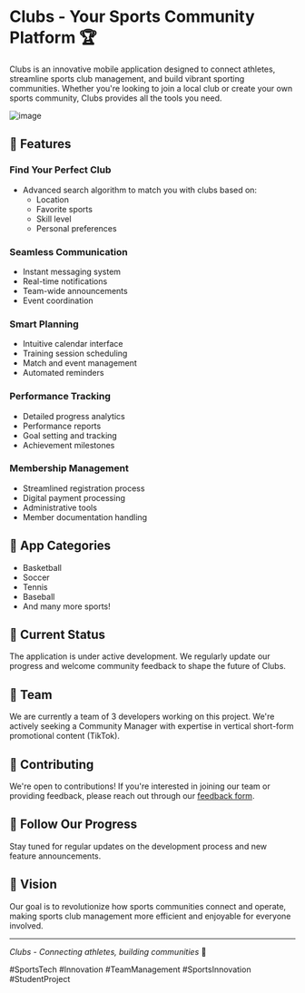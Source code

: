 # Clubs - Your Sports Community Platform 🏆

Clubs is an innovative mobile application designed to connect athletes, streamline sports club management, and build vibrant sporting communities. Whether you're looking to join a local club or create your own sports community, Clubs provides all the tools you need.

![image](https://github.com/user-attachments/assets/9b862b1e-3791-4369-b625-bf32c2243bd4)


## 🌟 Features

### Find Your Perfect Club
- Advanced search algorithm to match you with clubs based on:
  - Location
  - Favorite sports
  - Skill level
  - Personal preferences

### Seamless Communication
- Instant messaging system
- Real-time notifications
- Team-wide announcements
- Event coordination

### Smart Planning
- Intuitive calendar interface
- Training session scheduling
- Match and event management
- Automated reminders

### Performance Tracking
- Detailed progress analytics
- Performance reports
- Goal setting and tracking
- Achievement milestones

### Membership Management
- Streamlined registration process
- Digital payment processing
- Administrative tools
- Member documentation handling

## 📱 App Categories
- Basketball
- Soccer
- Tennis
- Baseball
- And many more sports!

## 🚀 Current Status
The application is under active development. We regularly update our progress and welcome community feedback to shape the future of Clubs.

## 👥 Team
We are currently a team of 3 developers working on this project. We're actively seeking a Community Manager with expertise in vertical short-form promotional content (TikTok).

## 🤝 Contributing
We're open to contributions! If you're interested in joining our team or providing feedback, please reach out through our [feedback form](https://lnkd.in/evGJHzKP).

## 📢 Follow Our Progress
Stay tuned for regular updates on the development process and new feature announcements.

## 🎯 Vision
Our goal is to revolutionize how sports communities connect and operate, making sports club management more efficient and enjoyable for everyone involved.

---

*Clubs - Connecting athletes, building communities* 🌟

#SportsTech #Innovation #TeamManagement #SportsInnovation #StudentProject
